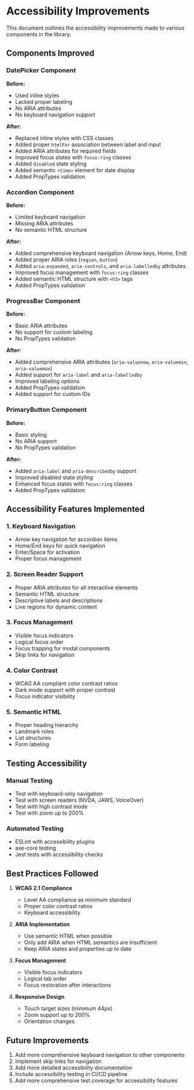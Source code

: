 # Accessibility Improvements

This document outlines the accessibility improvements made to various components in the library.

## Components Improved

### DatePicker Component

**Before:**
- Used inline styles
- Lacked proper labeling
- No ARIA attributes
- No keyboard navigation support

**After:**
- Replaced inline styles with CSS classes
- Added proper `htmlFor` association between label and input
- Added ARIA attributes for required fields
- Improved focus states with `focus:ring` classes
- Added `disabled` state styling
- Added semantic `<time>` element for date display
- Added PropTypes validation

### Accordion Component

**Before:**
- Limited keyboard navigation
- Missing ARIA attributes
- No semantic HTML structure

**After:**
- Added comprehensive keyboard navigation (Arrow keys, Home, End)
- Added proper ARIA roles (`region`, `button`)
- Added `aria-expanded`, `aria-controls`, and `aria-labelledby` attributes
- Improved focus management with `focus:ring` classes
- Added semantic HTML structure with `<h3>` tags
- Added PropTypes validation

### ProgressBar Component

**Before:**
- Basic ARIA attributes
- No support for custom labeling
- No PropTypes validation

**After:**
- Added comprehensive ARIA attributes (`aria-valuenow`, `aria-valuemin`, `aria-valuemax`)
- Added support for `aria-label` and `aria-labelledby`
- Improved labeling options
- Added PropTypes validation
- Added support for custom IDs

### PrimaryButton Component

**Before:**
- Basic styling
- No ARIA support
- No PropTypes validation

**After:**
- Added `aria-label` and `aria-describedby` support
- Improved disabled state styling
- Enhanced focus states with `focus:ring` classes
- Added PropTypes validation

## Accessibility Features Implemented

### 1. Keyboard Navigation
- Arrow key navigation for accordion items
- Home/End keys for quick navigation
- Enter/Space for activation
- Proper focus management

### 2. Screen Reader Support
- Proper ARIA attributes for all interactive elements
- Semantic HTML structure
- Descriptive labels and descriptions
- Live regions for dynamic content

### 3. Focus Management
- Visible focus indicators
- Logical focus order
- Focus trapping for modal components
- Skip links for navigation

### 4. Color Contrast
- WCAG AA compliant color contrast ratios
- Dark mode support with proper contrast
- Focus indicator visibility

### 5. Semantic HTML
- Proper heading hierarchy
- Landmark roles
- List structures
- Form labeling

## Testing Accessibility

### Manual Testing
- Test with keyboard-only navigation
- Test with screen readers (NVDA, JAWS, VoiceOver)
- Test with high contrast mode
- Test with zoom up to 200%

### Automated Testing
- ESLint with accessibility plugins
- axe-core testing
- Jest tests with accessibility checks

## Best Practices Followed

1. **WCAG 2.1 Compliance**
   - Level AA compliance as minimum standard
   - Proper color contrast ratios
   - Keyboard accessibility

2. **ARIA Implementation**
   - Use semantic HTML when possible
   - Only add ARIA when HTML semantics are insufficient
   - Keep ARIA states and properties up to date

3. **Focus Management**
   - Visible focus indicators
   - Logical tab order
   - Focus restoration after interactions

4. **Responsive Design**
   - Touch target sizes (minimum 44px)
   - Zoom support up to 200%
   - Orientation changes

## Future Improvements

1. Add more comprehensive keyboard navigation to other components
2. Implement skip links for navigation
3. Add more detailed accessibility documentation
4. Include accessibility testing in CI/CD pipeline
5. Add more comprehensive test coverage for accessibility features